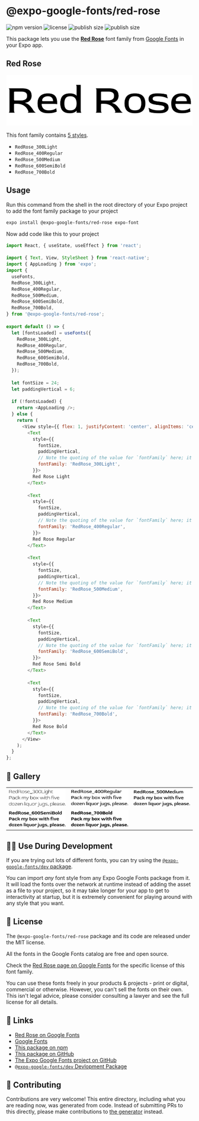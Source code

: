 # @expo-google-fonts/red-rose

![npm version](https://flat.badgen.net/npm/v/@expo-google-fonts/red-rose)
![license](https://flat.badgen.net/github/license/expo/google-fonts)
![publish size](https://flat.badgen.net/packagephobia/install/@expo-google-fonts/red-rose)
![publish size](https://flat.badgen.net/packagephobia/publish/@expo-google-fonts/red-rose)

This package lets you use the [**Red Rose**](https://fonts.google.com/specimen/Red+Rose) font family from [Google Fonts](https://fonts.google.com/) in your Expo app.

## Red Rose

![Red Rose](./font-family.png)

This font family contains [5 styles](#-gallery).

- `RedRose_300Light`
- `RedRose_400Regular`
- `RedRose_500Medium`
- `RedRose_600SemiBold`
- `RedRose_700Bold`

## Usage

Run this command from the shell in the root directory of your Expo project to add the font family package to your project
```sh
expo install @expo-google-fonts/red-rose expo-font
```

Now add code like this to your project
```js
import React, { useState, useEffect } from 'react';

import { Text, View, StyleSheet } from 'react-native';
import { AppLoading } from 'expo';
import {
  useFonts,
  RedRose_300Light,
  RedRose_400Regular,
  RedRose_500Medium,
  RedRose_600SemiBold,
  RedRose_700Bold,
} from '@expo-google-fonts/red-rose';

export default () => {
  let [fontsLoaded] = useFonts({
    RedRose_300Light,
    RedRose_400Regular,
    RedRose_500Medium,
    RedRose_600SemiBold,
    RedRose_700Bold,
  });

  let fontSize = 24;
  let paddingVertical = 6;

  if (!fontsLoaded) {
    return <AppLoading />;
  } else {
    return (
      <View style={{ flex: 1, justifyContent: 'center', alignItems: 'center' }}>
        <Text
          style={{
            fontSize,
            paddingVertical,
            // Note the quoting of the value for `fontFamily` here; it expects a string!
            fontFamily: 'RedRose_300Light',
          }}>
          Red Rose Light
        </Text>

        <Text
          style={{
            fontSize,
            paddingVertical,
            // Note the quoting of the value for `fontFamily` here; it expects a string!
            fontFamily: 'RedRose_400Regular',
          }}>
          Red Rose Regular
        </Text>

        <Text
          style={{
            fontSize,
            paddingVertical,
            // Note the quoting of the value for `fontFamily` here; it expects a string!
            fontFamily: 'RedRose_500Medium',
          }}>
          Red Rose Medium
        </Text>

        <Text
          style={{
            fontSize,
            paddingVertical,
            // Note the quoting of the value for `fontFamily` here; it expects a string!
            fontFamily: 'RedRose_600SemiBold',
          }}>
          Red Rose Semi Bold
        </Text>

        <Text
          style={{
            fontSize,
            paddingVertical,
            // Note the quoting of the value for `fontFamily` here; it expects a string!
            fontFamily: 'RedRose_700Bold',
          }}>
          Red Rose Bold
        </Text>
      </View>
    );
  }
};

```

## 🔡 Gallery


||||
|-|-|-|
|![RedRose_300Light](./RedRose_300Light.ttf.png)|![RedRose_400Regular](./RedRose_400Regular.ttf.png)|![RedRose_500Medium](./RedRose_500Medium.ttf.png)||
|![RedRose_600SemiBold](./RedRose_600SemiBold.ttf.png)|![RedRose_700Bold](./RedRose_700Bold.ttf.png)|||


## 👩‍💻 Use During Development

If you are trying out lots of different fonts, you can try using the [`@expo-google-fonts/dev` package](https://github.com/expo/google-fonts/tree/master/font-packages/dev#readme).

You can import *any* font style from any Expo Google Fonts package from it. It will load the fonts
over the network at runtime instead of adding the asset as a file to your project, so it may take longer
for your app to get to interactivity at startup, but it is extremely convenient
for playing around with any style that you want.

## 📖 License

The `@expo-google-fonts/red-rose` package and its code are released under the MIT license.

All the fonts in the Google Fonts catalog are free and open source.

Check the [Red Rose page on Google Fonts](https://fonts.google.com/specimen/Red+Rose) for the specific license of this font family.

You can use these fonts freely in your products & projects - print or digital, commercial or otherwise. However, you can't sell the fonts on their own. This isn't legal advice, please consider consulting a lawyer and see the full license for all details.

## 🔗 Links

- [Red Rose on Google Fonts](https://fonts.google.com/specimen/Red+Rose)
- [Google Fonts](https://fonts.google.com/)
- [This package on npm](https://www.npmjs.com/package/@expo-google-fonts/red-rose)
- [This package on GitHub](https://github.com/expo/google-fonts/tree/master/font-packages/red-rose)
- [The Expo Google Fonts project on GitHub](https://github.com/expo/google-fonts)
- [`@expo-google-fonts/dev` Devlopment Package](https://github.com/expo/google-fonts/tree/master/font-packages/dev)

## 🤝 Contributing

Contributions are very welcome! This entire directory, including what you are reading now, was generated from code. Instead of submitting PRs to this directly, please make contributions to [the generator](https://github.com/expo/google-fonts/tree/master/packages/generator) instead.
